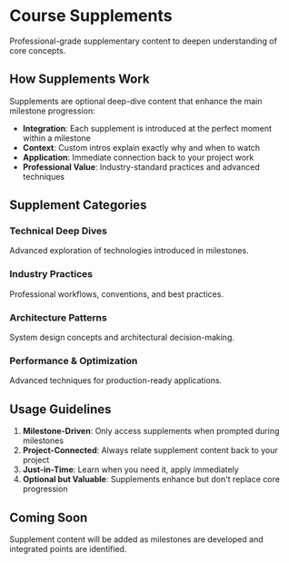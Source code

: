 # Course Supplements

Professional-grade supplementary content to deepen understanding of core concepts.

## How Supplements Work

Supplements are optional deep-dive content that enhance the main milestone progression:

- **Integration**: Each supplement is introduced at the perfect moment within a milestone
- **Context**: Custom intros explain exactly why and when to watch
- **Application**: Immediate connection back to your project work
- **Professional Value**: Industry-standard practices and advanced techniques

## Supplement Categories

### Technical Deep Dives
Advanced exploration of technologies introduced in milestones.

### Industry Practices
Professional workflows, conventions, and best practices.

### Architecture Patterns
System design concepts and architectural decision-making.

### Performance & Optimization
Advanced techniques for production-ready applications.

## Usage Guidelines

1. **Milestone-Driven**: Only access supplements when prompted during milestones
2. **Project-Connected**: Always relate supplement content back to your project
3. **Just-in-Time**: Learn when you need it, apply immediately
4. **Optional but Valuable**: Supplements enhance but don't replace core progression

## Coming Soon
Supplement content will be added as milestones are developed and integrated points are identified.